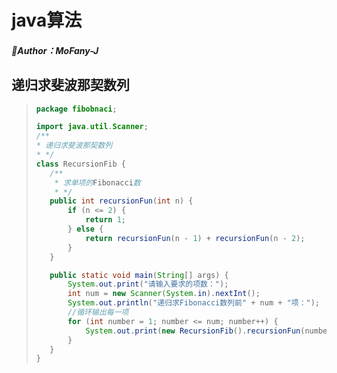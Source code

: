 # java算法

##### :panda_face:Author：MoFany-J

## 递归求斐波那契数列

>```java
>package fibobnaci;
>
>import java.util.Scanner;
>/**
> * 递归求斐波那契数列
> * */
>class RecursionFib {
>    /**
>     * 求单项的Fibonacci数
>     * */
>    public int recursionFun(int n) {
>        if (n <= 2) {
>            return 1;
>        } else {
>            return recursionFun(n - 1) + recursionFun(n - 2);
>        }
>    }
>
>    public static void main(String[] args) {
>        System.out.print("请输入要求的项数：");
>        int num = new Scanner(System.in).nextInt();
>        System.out.println("递归求Fibonacci数列前" + num + "项：");
>        //循环输出每一项
>        for (int number = 1; number <= num; number++) {
>            System.out.print(new RecursionFib().recursionFun(number) + "\t");
>        }
>    }
>}
>```
>
>
>
>